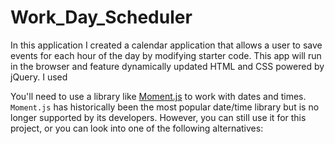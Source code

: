 # Work_Day_Scheduler

In this application I created a calendar application that allows a user to save events for each hour of the day by modifying starter code. This app will run in the browser and feature dynamically updated HTML and CSS powered by jQuery. I used



You'll need to use a library like [Moment.js](https://momentjs.com/) to work with dates and times. `Moment.js` has historically been the most popular date/time library but is no longer supported by its developers. However, you can still use it for this project, or you can look into one of the following alternatives:

